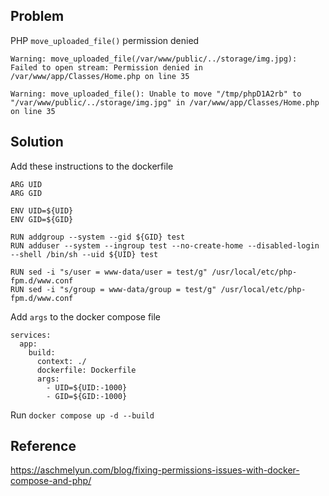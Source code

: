## Problem

PHP `move_uploaded_file()` permission denied

`Warning: move_uploaded_file(/var/www/public/../storage/img.jpg): Failed to open stream: Permission denied in /var/www/app/Classes/Home.php on line 35`

`Warning: move_uploaded_file(): Unable to move "/tmp/phpD1A2rb" to "/var/www/public/../storage/img.jpg" in /var/www/app/Classes/Home.php on line 35`

## Solution

Add these instructions to the dockerfile

```docker
ARG UID
ARG GID

ENV UID=${UID}
ENV GID=${GID}

RUN addgroup --system --gid ${GID} test
RUN adduser --system --ingroup test --no-create-home --disabled-login --shell /bin/sh --uid ${UID} test

RUN sed -i "s/user = www-data/user = test/g" /usr/local/etc/php-fpm.d/www.conf
RUN sed -i "s/group = www-data/group = test/g" /usr/local/etc/php-fpm.d/www.conf
```

Add `args` to the docker compose file

```docker
services:
  app:
    build:
      context: ./
      dockerfile: Dockerfile
      args:
        - UID=${UID:-1000}
        - GID=${GID:-1000}
```

Run `docker compose up -d --build`

## Reference

https://aschmelyun.com/blog/fixing-permissions-issues-with-docker-compose-and-php/
